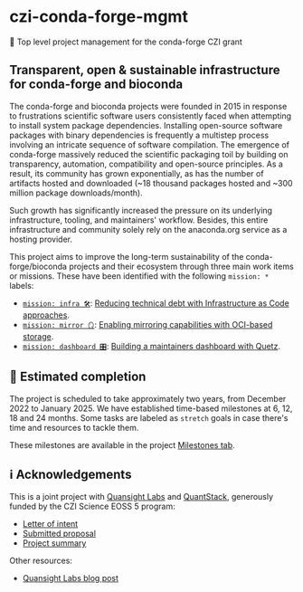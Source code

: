 # czi-conda-forge-mgmt

🚀 Top level project management for the conda-forge CZI grant

## Transparent, open & sustainable infrastructure for conda-forge and bioconda

The conda-forge and bioconda projects were founded in 2015 in response to frustrations scientific software users consistently faced when attempting to install system package dependencies. Installing open-source software packages with binary dependencies is frequently a multistep process involving an intricate sequence of software compilation.
The emergence of conda-forge massively reduced the scientific packaging toil by building on transparency, automation, compatibility and open-source principles.
As a result, its community has grown exponentially, as has the number of artifacts hosted and downloaded (~18 thousand packages hosted and ~300 million package downloads/month).

Such growth has significantly increased the pressure on its underlying infrastructure, tooling, and maintainers' workflow.
Besides, this entire infrastructure and community solely rely on the anaconda.org service as a hosting provider.

This project aims to improve the long-term sustainability of the conda-forge/bioconda projects and their ecosystem through three main work items or missions.
These have been identified with the following `mission: *` labels:

* [`mission: infra 🛠`](https://github.com/Quansight-Labs/czi-conda-forge-mgmt/labels/mission%3A%20infra%20%F0%9F%9B%A0): [Reducing technical debt with Infrastructure as Code approaches](https://github.com/Quansight-Labs/czi-conda-forge-mgmt/issues/1).
* [`mission: mirror 🪞`](https://github.com/Quansight-Labs/czi-conda-forge-mgmt/labels/mission%3A%20mirror%20%F0%9F%AA%9E): [Enabling mirroring capabilities with OCI-based storage](https://github.com/Quansight-Labs/czi-conda-forge-mgmt/issues/22).
* [`mission: dashboard 🎛`](https://github.com/Quansight-Labs/czi-conda-forge-mgmt/labels/mission%3A%20dashboard%20%F0%9F%8E%9B): [Building a maintainers dashboard with Quetz](https://github.com/Quansight-Labs/czi-conda-forge-mgmt/issues/13).

## 📅 Estimated completion

The project is scheduled to take approximately two years, from December 2022 to January 2025.
We have established time-based milestones at 6, 12, 18 and 24 months.
Some tasks are labeled as `stretch` goals in case there's time and resources to tackle them.

These milestones are available in the project [Milestones tab](https://github.com/Quansight-Labs/czi-conda-forge-mgmt/milestones).

## ℹ️ Acknowledgements

This is a joint project with [Quansight Labs](https://labs.quansight.org/) and [QuantStack](https://quantstack.net/),
generously funded by the CZI Science EOSS 5 program:

- [Letter of intent](https://conda-forge.org/docs/_downloads/f55f7fa98f0dc3f3d3684e98163614e0/czi-eoss-5-loi-infra.pdf)
- [Submitted proposal](https://conda-forge.org/docs/_downloads/5277103c6f3c8a986da5eccbc5aaf585/czi-eoss-5-full-infra.pdf)
- [Project summary](https://chanzuckerberg.com/eoss/proposals/transparent-open-sustainable-infrastructure-for-conda-forge-and-bioconda/)

Other resources:

- [Quansight Labs blog post](https://labs.quansight.org/blog/quansight-labs-awarded-three-czi-eoss-cycle5-grants)
